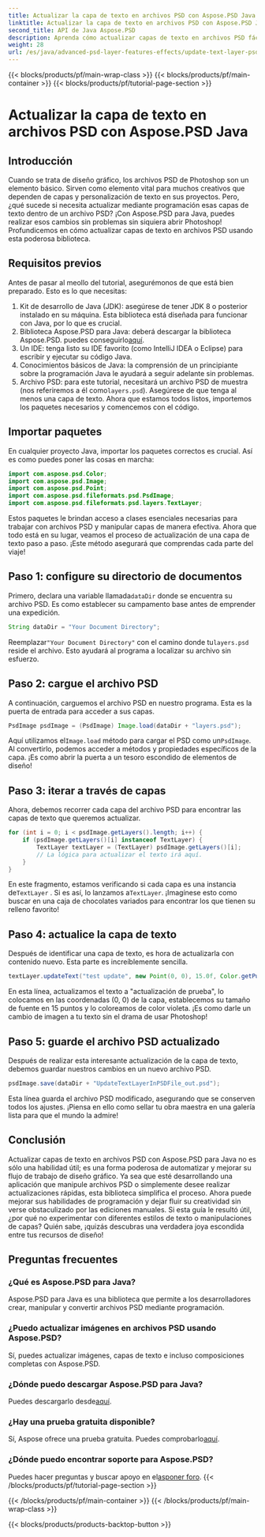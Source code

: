```yaml
---
title: Actualizar la capa de texto en archivos PSD con Aspose.PSD Java
linktitle: Actualizar la capa de texto en archivos PSD con Aspose.PSD Java
second_title: API de Java Aspose.PSD
description: Aprenda cómo actualizar capas de texto en archivos PSD fácilmente usando Aspose.PSD para Java. Siga nuestra guía paso a paso para editar texto sin problemas.
weight: 28
url: /es/java/advanced-psd-layer-features-effects/update-text-layer-psd-files/
---
```


{{< blocks/products/pf/main-wrap-class >}}
{{< blocks/products/pf/main-container >}}
{{< blocks/products/pf/tutorial-page-section >}}

# Actualizar la capa de texto en archivos PSD con Aspose.PSD Java

## Introducción
Cuando se trata de diseño gráfico, los archivos PSD de Photoshop son un elemento básico. Sirven como elemento vital para muchos creativos que dependen de capas y personalización de texto en sus proyectos. Pero, ¿qué sucede si necesita actualizar mediante programación esas capas de texto dentro de un archivo PSD? ¡Con Aspose.PSD para Java, puedes realizar esos cambios sin problemas sin siquiera abrir Photoshop! Profundicemos en cómo actualizar capas de texto en archivos PSD usando esta poderosa biblioteca.
## Requisitos previos
Antes de pasar al meollo del tutorial, asegurémonos de que está bien preparado. Esto es lo que necesitas:
1. Kit de desarrollo de Java (JDK): asegúrese de tener JDK 8 o posterior instalado en su máquina. Esta biblioteca está diseñada para funcionar con Java, por lo que es crucial.
2. Biblioteca Aspose.PSD para Java: deberá descargar la biblioteca Aspose.PSD. puedes conseguirlo[aquí](https://releases.aspose.com/psd/java/). 
3. Un IDE: tenga listo su IDE favorito (como IntelliJ IDEA o Eclipse) para escribir y ejecutar su código Java.
4. Conocimientos básicos de Java: la comprensión de un principiante sobre la programación Java le ayudará a seguir adelante sin problemas.
5.  Archivo PSD: para este tutorial, necesitará un archivo PSD de muestra (nos referiremos a él como`layers.psd`). Asegúrese de que tenga al menos una capa de texto.
Ahora que estamos todos listos, importemos los paquetes necesarios y comencemos con el código.
## Importar paquetes
En cualquier proyecto Java, importar los paquetes correctos es crucial. Así es como puedes poner las cosas en marcha:
```java
import com.aspose.psd.Color;
import com.aspose.psd.Image;
import com.aspose.psd.Point;
import com.aspose.psd.fileformats.psd.PsdImage;
import com.aspose.psd.fileformats.psd.layers.TextLayer;
```
Estos paquetes le brindan acceso a clases esenciales necesarias para trabajar con archivos PSD y manipular capas de manera efectiva.
Ahora que todo está en su lugar, veamos el proceso de actualización de una capa de texto paso a paso. ¡Este método asegurará que comprendas cada parte del viaje!
## Paso 1: configure su directorio de documentos
Primero, declara una variable llamada`dataDir` donde se encuentra su archivo PSD. Es como establecer su campamento base antes de emprender una expedición.
```java
String dataDir = "Your Document Directory";
```
 Reemplazar`"Your Document Directory"` con el camino donde tu`layers.psd` reside el archivo. Esto ayudará al programa a localizar su archivo sin esfuerzo.
## Paso 2: cargue el archivo PSD
A continuación, carguemos el archivo PSD en nuestro programa. Esta es la puerta de entrada para acceder a sus capas.
```java
PsdImage psdImage = (PsdImage) Image.load(dataDir + "layers.psd");
```
 Aquí utilizamos el`Image.load` método para cargar el PSD como un`PsdImage`. Al convertirlo, podemos acceder a métodos y propiedades específicos de la capa. ¡Es como abrir la puerta a un tesoro escondido de elementos de diseño!
## Paso 3: iterar a través de capas
Ahora, debemos recorrer cada capa del archivo PSD para encontrar las capas de texto que queremos actualizar. 
```java
for (int i = 0; i < psdImage.getLayers().length; i++) {
    if (psdImage.getLayers()[i] instanceof TextLayer) {
        TextLayer textLayer = (TextLayer) psdImage.getLayers()[i];
        // La lógica para actualizar el texto irá aquí.
    }
}
```
 En este fragmento, estamos verificando si cada capa es una instancia de`TextLayer` . Si es así, lo lanzamos a`TextLayer`. ¡Imagínese esto como buscar en una caja de chocolates variados para encontrar los que tienen su relleno favorito!
## Paso 4: actualice la capa de texto
Después de identificar una capa de texto, es hora de actualizarla con contenido nuevo. Esta parte es increíblemente sencilla.
```java
textLayer.updateText("test update", new Point(0, 0), 15.0f, Color.getPurple());
```
En esta línea, actualizamos el texto a "actualización de prueba", lo colocamos en las coordenadas (0, 0) de la capa, establecemos su tamaño de fuente en 15 puntos y lo coloreamos de color violeta. ¡Es como darle un cambio de imagen a tu texto sin el drama de usar Photoshop!
## Paso 5: guarde el archivo PSD actualizado
Después de realizar esta interesante actualización de la capa de texto, debemos guardar nuestros cambios en un nuevo archivo PSD. 
```java
psdImage.save(dataDir + "UpdateTextLayerInPSDFile_out.psd");
```
Esta línea guarda el archivo PSD modificado, asegurando que se conserven todos los ajustes. ¡Piensa en ello como sellar tu obra maestra en una galería lista para que el mundo la admire!
## Conclusión
Actualizar capas de texto en archivos PSD con Aspose.PSD para Java no es sólo una habilidad útil; es una forma poderosa de automatizar y mejorar su flujo de trabajo de diseño gráfico. Ya sea que esté desarrollando una aplicación que manipule archivos PSD o simplemente desee realizar actualizaciones rápidas, esta biblioteca simplifica el proceso. Ahora puede mejorar sus habilidades de programación y dejar fluir su creatividad sin verse obstaculizado por las ediciones manuales.
Si esta guía le resultó útil, ¿por qué no experimentar con diferentes estilos de texto o manipulaciones de capas? Quién sabe, ¡quizás descubras una verdadera joya escondida entre tus recursos de diseño!
## Preguntas frecuentes
### ¿Qué es Aspose.PSD para Java?
Aspose.PSD para Java es una biblioteca que permite a los desarrolladores crear, manipular y convertir archivos PSD mediante programación.
### ¿Puedo actualizar imágenes en archivos PSD usando Aspose.PSD?
Sí, puedes actualizar imágenes, capas de texto e incluso composiciones completas con Aspose.PSD.
### ¿Dónde puedo descargar Aspose.PSD para Java?
 Puedes descargarlo desde[aquí](https://releases.aspose.com/psd/java/).
### ¿Hay una prueba gratuita disponible?
 Sí, Aspose ofrece una prueba gratuita. Puedes comprobarlo[aquí](https://releases.aspose.com/).
### ¿Dónde puedo encontrar soporte para Aspose.PSD?
Puedes hacer preguntas y buscar apoyo en el[asponer foro](https://forum.aspose.com/c/psd/34).
{{< /blocks/products/pf/tutorial-page-section >}}

{{< /blocks/products/pf/main-container >}}
{{< /blocks/products/pf/main-wrap-class >}}

{{< blocks/products/products-backtop-button >}}
